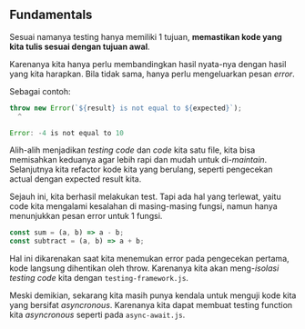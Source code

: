 ## Fundamentals

Sesuai namanya testing hanya memiliki 1 tujuan,
__memastikan kode yang kita tulis sesuai dengan tujuan awal__.

Karenanya kita hanya perlu membandingkan hasil nyata-nya dengan hasil yang kita harapkan. 
Bila tidak sama, hanya perlu mengeluarkan pesan _error_.

Sebagai contoh:
```js
throw new Error(`${result} is not equal to ${expected}`);
  ^

Error: -4 is not equal to 10
```

Alih-alih menjadikan _testing code_ dan _code_ kita satu file,
kita bisa memisahkan keduanya agar lebih rapi dan mudah untuk di-_maintain_.
Selanjutnya kita refactor kode kita yang berulang, seperti pengecekan actual dengan expected result kita.


Sejauh ini, kita berhasil melakukan test.
Tapi ada hal yang terlewat, yaitu code kita mengalami kesalahan di masing-masing fungsi,
namun hanya menunjukkan pesan error untuk 1 fungsi.

```js
const sum = (a, b) => a - b;
const subtract = (a, b) => a + b;
```

Hal ini dikarenakan saat kita menemukan error pada pengecekan pertama, kode langsung dihentikan oleh throw.
Karenanya kita akan meng-_isolasi testing code_ kita dengan `testing-framework.js`.

Meski demikian, sekarang kita masih punya kendala untuk menguji kode kita yang bersifat _asyncronous_.
Karenanya kita dapat membuat testing function kita _asyncronous_ seperti pada `async-await.js`.